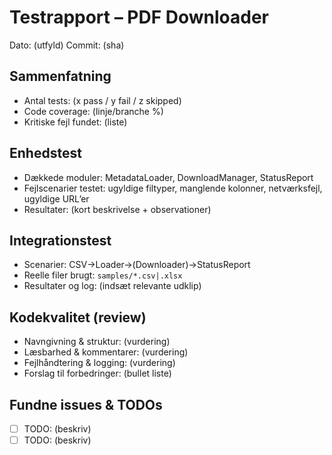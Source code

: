 # Testrapport – PDF Downloader

Dato: (utfyld)
Commit: (sha)

## Sammenfatning
- Antal tests: (x pass / y fail / z skipped)
- Code coverage: (linje/branche %)
- Kritiske fejl fundet: (liste)

## Enhedstest
- Dækkede moduler: MetadataLoader, DownloadManager, StatusReport
- Fejlscenarier testet: ugyldige filtyper, manglende kolonner, netværksfejl, ugyldige URL’er
- Resultater: (kort beskrivelse + observationer)

## Integrationstest
- Scenarier: CSV→Loader→(Downloader)→StatusReport
- Reelle filer brugt: `samples/*.csv|.xlsx`
- Resultater og log: (indsæt relevante udklip)

## Kodekvalitet (review)
- Navngivning & struktur: (vurdering)
- Læsbarhed & kommentarer: (vurdering)
- Fejlhåndtering & logging: (vurdering)
- Forslag til forbedringer: (bullet liste)

## Fundne issues & TODOs
- [ ] TODO: (beskriv)
- [ ] TODO: (beskriv)
